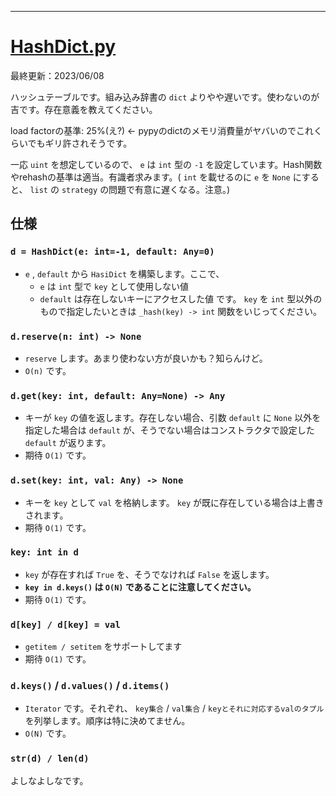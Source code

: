 ____

# [HashDict.py](https://github.com/titanium-22/Library_py/blob/main/DataStructures/Dict/HashDict.py)

最終更新：2023/06/08

ハッシュテーブルです。組み込み辞書の `dict` よりやや遅いです。使わないのが吉です。存在意義を教えてください。

load factorの基準: 25%(え?) <- pypyのdictのメモリ消費量がヤバいのでこれくらいでもギリ許されそうです。

一応 `uint` を想定しているので、 `e` は `int` 型の `-1` を設定しています。Hash関数やrehashの基準は適当。有識者求みます。( `int` を載せるのに `e` を `None` にすると、 `list` の `strategy` の問題で有意に遅くなる。注意。)

## 仕様

### `d = HashDict(e: int=-1, default: Any=0)`
- `e` , `default` から `HasiDict` を構築します。ここで、
  - `e` は `int` 型で `key` として使用しない値
  - `default` は存在しないキーにアクセスした値
です。 `key` を `int` 型以外のもので指定したいときは `_hash(key) -> int` 関数をいじってください。

### `d.reserve(n: int) -> None`
- `reserve` します。あまり使わない方が良いかも？知らんけど。
- `O(n)` です。

### `d.get(key: int, default: Any=None) -> Any`
- キーが `key` の値を返します。存在しない場合、引数 `default` に `None` 以外を指定した場合は `default` が、そうでない場合はコンストラクタで設定した `default` が返ります。
- 期待 `O(1)` です。

### `d.set(key: int, val: Any) -> None`
- キーを `key` として `val` を格納します。 `key` が既に存在している場合は上書きされます。
- 期待 `O(1)` です。

### `key: int in d`
- `key` が存在すれば `True` を、そうでなければ `False` を返します。
- **`key in d.keys()` は `O(N)` であることに注意してください。**
- 期待 `O(1)` です。  

### `d[key] / d[key] = val`
- `getitem / setitem` をサポートしてます
- 期待 `O(1)` です。

### `d.keys()` / `d.values()` / `d.items()`
- `Iterator` です。それぞれ、 `key集合` / `val集合` / `keyとそれに対応するvalのタプル` を列挙します。順序は特に決めてません。
- `O(N)` です。

### `str(d) / len(d)`
よしなよしなです。

